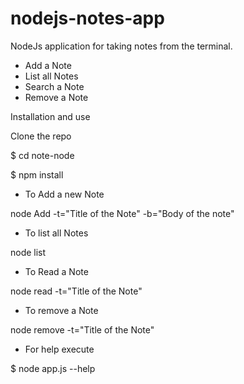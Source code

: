 # nodejs-notes-app
NodeJs application  for taking notes from the  terminal.
-	Add a Note
-	List all Notes
-	Search a Note
-	Remove a Note 

Installation and use

Clone the repo

$ cd note-node

$ npm install

 -	To Add a new Note 
 
node Add -t="Title of the Note" -b="Body of the note"
-	To list all Notes

node list
-	To Read a Note 

node read -t="Title of the Note"
-	To remove a Note 

node remove -t="Title of the Note"
-	For help execute 

$ node app.js --help

